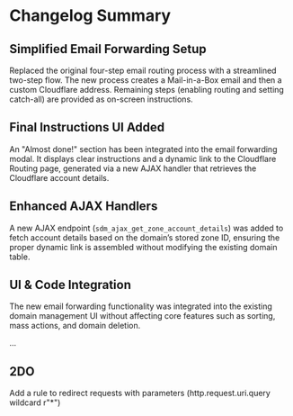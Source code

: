 # Changelog Summary

## Simplified Email Forwarding Setup
Replaced the original four-step email routing process with a streamlined two-step flow. The new process creates a Mail-in-a-Box email and then a custom Cloudflare address. Remaining steps (enabling routing and setting catch-all) are provided as on-screen instructions.

## Final Instructions UI Added
An "Almost done!" section has been integrated into the email forwarding modal. It displays clear instructions and a dynamic link to the Cloudflare Routing page, generated via a new AJAX handler that retrieves the Cloudflare account details.

## Enhanced AJAX Handlers
A new AJAX endpoint (`sdm_ajax_get_zone_account_details`) was added to fetch account details based on the domain’s stored zone ID, ensuring the proper dynamic link is assembled without modifying the existing domain table.

## UI & Code Integration
The new email forwarding functionality was integrated into the existing domain management UI without affecting core features such as sorting, mass actions, and domain deletion.

...

## 2DO
Add a rule to redirect requests with parameters (http.request.uri.query wildcard r"*")
